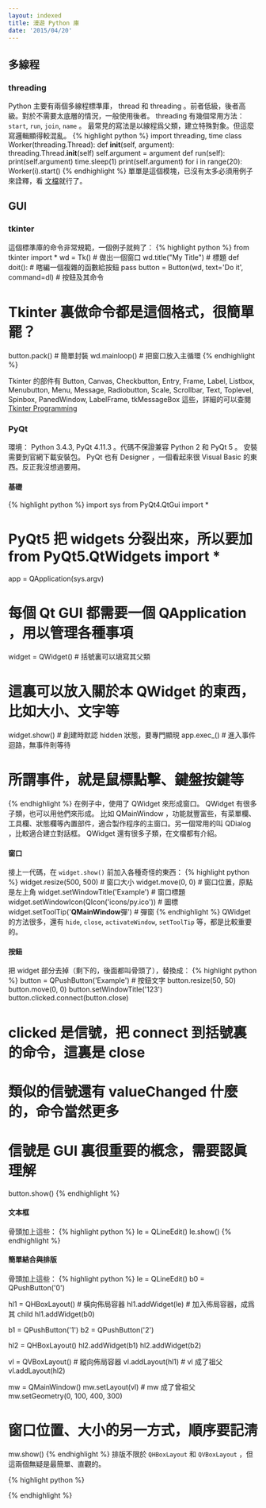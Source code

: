 ```yaml
---
layout: indexed
title: 漫遊 Python 庫
date: '2015/04/20'
---
```

## 多線程

### threading
Python 主要有兩個多線程標準庫， thread 和 threading 。前者低級，後者高級。對於不需要太底層的情況，一般使用後者。
threading 有幾個常用方法： `start`, `run`, `join`, `name` 。
最常見的寫法是以線程爲父類，建立特殊對象。但這麼寫邏輯顯得較混亂。
{% highlight python %}
import threading, time
class Worker(threading.Thread):
	def __init__(self, argument):
		threading.Thread.__init__(self)
		self.argument = argument
	def run(self):
		print(self.argument)
		time.sleep(1)
		print(self.argument)
for i in range(20):
	Worker(i).start()
{% endhighlight %}
單單是這個模塊，已沒有太多必須用例子來詮釋，看
<a href="https://docs.python.org/3/library/threading.html" rel="external">文檔</a>就行了。

## GUI

### tkinter
這個標準庫的命令非常規範，一個例子就夠了：
{% highlight python %}
from tkinter import *
wd = Tk() # 做出一個窗口
wd.title("My Title") # 標題
def doit(): # 瞎編一個複雜的函數給按鈕
	pass
button = Button(wd, text='Do it', command=dl) # 按鈕及其命令
# Tkinter 裏做命令都是這個格式，很簡單罷？
button.pack() # 簡單封裝
wd.mainloop() # 把窗口放入主循環
{% endhighlight %}

Tkinter 的部件有 Button, Canvas, Checkbutton, Entry, Frame, Label, Listbox, Menubutton, Menu, Message, Radiobutton, Scale, Scrollbar, Text, Toplevel, Spinbox, PanedWindow, LabelFrame, tkMessageBox 這些，詳細的可以查閱 <a href="http://www.tutorialspoint.com/python/python_gui_programming.htm" rel="external">Tkinter Programming</a>

### PyQt
環境： Python 3.4.3, PyQt 4.11.3 。代碼不保證兼容 Python 2 和 PyQt 5 。
安裝需要到官網下載安裝包。
PyQt 也有 Designer ，一個看起來很 Visual Basic 的東西。反正我沒想過要用。

#### 基礎
{% highlight python %}
import sys
from PyQt4.QtGui import *
# PyQt5 把 widgets 分裂出來，所以要加 from PyQt5.QtWidgets import *
app = QApplication(sys.argv)
# 每個 Qt GUI 都需要一個 QApplication ，用以管理各種事項
widget = QWidget() # 括號裏可以塡寫其父類
# 這裏可以放入關於本 QWidget 的東西，比如大小、文字等
widget.show() # 創建時默認 hidden 狀態，要專門顯現
app.exec_() # 進入事件迴路，無事件則等待
# 所謂事件，就是鼠標點擊、鍵盤按鍵等
{% endhighlight %}
在例子中，使用了 QWidget 來形成窗口。 QWidget 有很多子類，也可以用他們來形成。
比如 QMainWindow ，功能就豐富些，有菜單欄、工具欄、狀態欄等內置部件，適合製作程序的主窗口。另一個常用的叫 QDialog ，比較適合建立對話框。
QWidget 還有很多子類，在文檔都有介紹。

#### 窗口
接上一代碼，在 `widget.show()` 前加入各種奇怪的東西：
{% highlight python %}
widget.resize(500, 500) # 窗口大小
widget.move(0, 0) # 窗口位置，原點是左上角
widget.setWindowTitle('Example') # 窗口標題
widget.setWindowIcon(QIcon('icons/py.ico')) # 圖標
widget.setToolTip('<b>QMainWindow</b>彈') # 彈窗
{% endhighlight %}
QWidget 的方法很多，還有 `hide`, `close`, `activateWindow`, `setToolTip` 等，都是比較重要的。

#### 按鈕
把 widget 部分去掉（剩下的，後面都叫骨頭了），替換成：
{% highlight python %}
button = QPushButton('Example') # 按鈕文字
button.resize(50, 50)
button.move(0, 0)
button.setWindowTitle('123')
button.clicked.connect(button.close)
# clicked 是信號，把 connect 到括號裏的命令，這裏是 close
# 類似的信號還有 valueChanged 什麼的，命令當然更多
# 信號是 GUI 裏很重要的槪念，需要認眞理解
button.show()
{% endhighlight %}

#### 文本框
骨頭加上這些：
{% highlight python %}
le = QLineEdit()
le.show()
{% endhighlight %}

#### 簡單結合與排版
骨頭加上這些：
{% highlight python %}
le = QLineEdit()
b0 = QPushButton('0')

hl1 = QHBoxLayout() # 橫向佈局容器
hl1.addWidget(le) # 加入佈局容器，成爲其 child
hl1.addWidget(b0)

b1 = QPushButton('1')
b2 = QPushButton('2')

hl2 = QHBoxLayout()
hl2.addWidget(b1)
hl2.addWidget(b2)

vl = QVBoxLayout() # 縱向佈局容器
vl.addLayout(hl1) # vl 成了祖父
vl.addLayout(hl2)

mw = QMainWindow()
mw.setLayout(vl) # mw 成了曾祖父
mw.setGeometry(0, 100, 400, 300)
# 窗口位置、大小的另一方式，順序要記淸
mw.show()
{% endhighlight %}
排版不限於 `QHBoxLayout` 和 `QVBoxLayout` ，但這兩個無疑是最簡單、直觀的。




{% highlight python %}

{% endhighlight %}